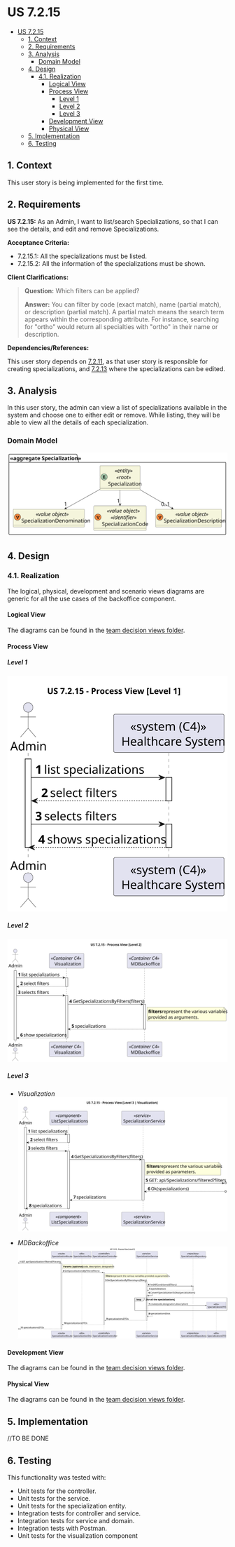 # US 7.2.15

<!-- TOC -->
- [US 7.2.15](#us-7215)
  - [1. Context](#1-context)
  - [2. Requirements](#2-requirements)
  - [3. Analysis](#3-analysis)
    - [Domain Model](#domain-model)
  - [4. Design](#4-design)
    - [4.1. Realization](#41-realization)
      - [Logical View](#logical-view)
      - [Process View](#process-view)
        - [Level 1](#level-1)
        - [Level 2](#level-2)
        - [Level 3](#level-3)
      - [Development View](#development-view)
      - [Physical View](#physical-view)
  - [5. Implementation](#5-implementation)
  - [6. Testing](#6-testing)
<!-- TOC -->


## 1. Context

This user story is being implemented for the first time.

## 2. Requirements

**US 7.2.15:** As an Admin, I want to list/search Specializations, so that I can see the details, and edit and remove Specializations.

**Acceptance Criteria:**

- 7.2.15.1: All the specializations must be listed.
- 7.2.15.2: All the information of the specializations must be shown.

**Client Clarifications:**

> **Question:** Which filters can be applied?
>
> **Answer:** You can filter by code (exact match), name (partial match), or description (partial match). A partial match means the search term appears within the corresponding attribute. For instance, searching for "ortho" would return all specialties with "ortho" in their name or description.

**Dependencies/References:**

This user story depends on [7.2.11](../../1220683/us-7.2.11/readme.md), as that user story is responsible for creating specializations, and [7.2.13](../us-7.2.13/readme.md) where the specializations can be edited.

## 3. Analysis

In this user story, the admin can view a list of specializations available in the system and choose one to either edit or remove.
While listing, they will be able to view all the details of each specialization.

### Domain Model

![Domain Model](diagrams/domain-model.svg)

## 4. Design

### 4.1. Realization

The logical, physical, development and scenario views diagrams are generic for all the use cases of the backoffice component.

#### Logical View

The diagrams can be found in the [team decision views folder](../../team-decisions/views/general-views.md#1-logical-view).

#### Process View

##### Level 1

![Process View - Level 1](diagrams/level-1-process-view.svg)

##### Level 2

![Process View - Level 2](diagrams/level-2-process-view.svg)

##### Level 3

- _Visualization_<br>
![Process View - Level 3](diagrams/level-3-process-view-visualization.svg)

- _MDBackoffice_<br>
![Process View - Level 3](diagrams/level-3-process-view-mdbackoffice.svg)


#### Development View

The diagrams can be found in the [team decision views folder](../../team-decisions/views/general-views.md#3-development-view).

#### Physical View

The diagrams can be found in the [team decision views folder](../../team-decisions/views/general-views.md#4-physical-view).


## 5. Implementation

//TO BE DONE

## 6. Testing

This functionality was tested with:

- Unit tests for the controller. 
- Unit tests for the service.
- Unit tests for the specialization entity.
- Integration tests for controller and service.
- Integration tests for service and domain.
- Integration tests with Postman.
- Unit tests for the visualization component